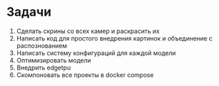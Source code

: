 # Задачи
1. Сделать скрины со всех камер и раскрасить их
2. Написать код для простого внедрения картинок и объединение с распознованием
3. Написать систему конфигураций для каждой модели
4. Оптимизировать модели
5. Внедрить edgetpu
6. Скомпоновать все проекты в docker compose